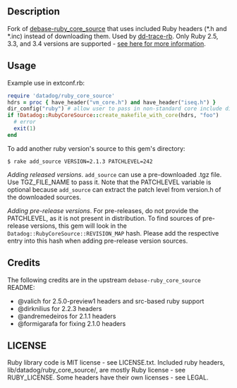 ## Description
Fork of [debase-ruby\_core\_source](https://github.com/ruby-debug/debase-ruby_core_source/)
that uses included Ruby headers (\*.h and \*.inc) instead of downloading
them. Used by [dd-trace-rb](https://github.com/DataDog/dd-trace-rb).
Only Ruby 2.5, 3.3, and 3.4 versions are supported - [see here for more information](https://github.com/DataDog/dd-trace-rb/blob/master/ext/datadog_profiling_native_extension/NativeExtensionDesign.md#usage-of-private-vm-headers).

## Usage

Example use in extconf.rb:

```ruby
require 'datadog/ruby_core_source'
hdrs = proc { have_header("vm_core.h") and have_header("iseq.h") }
dir_config("ruby") # allow user to pass in non-standard core include directory
if !Datadog::RubyCoreSource::create_makefile_with_core(hdrs, "foo")
  # error
  exit(1)
end
```

To add another ruby version's source to this gem's directory:

    $ rake add_source VERSION=2.1.3 PATCHLEVEL=242

_Adding released versions_. `add_source` can use a pre-downloaded .tgz file. Use TGZ_FILE_NAME to pass it. Note that the PATCHLEVEL variable is optional because `add_source` can extract the patch level from version.h of the downloaded sources.

_Adding pre-release versions_. For pre-releases, do not provide the PATCHLEVEL, as it is not present in distribution. To find sources of pre-release versions, this gem will look in the `Datadog::RubyCoreSource::REVISION_MAP` hash. Please add the respective entry into this hash when adding pre-release version sources. 

## Credits

The following credits are in the upstream `debase-ruby_core_source` README:
* @valich for 2.5.0-preview1 headers and src-based ruby support
* @dirknilius for 2.2.3 headers
* @andremedeiros for 2.1.1 headers
* @formigarafa for fixing 2.1.0 headers

## LICENSE
Ruby library code is MIT license - see LICENSE.txt.  Included ruby headers,
lib/datadog/ruby\_core\_source/, are mostly Ruby license - see RUBY\_LICENSE. Some headers have their own licenses - see LEGAL.
